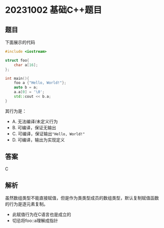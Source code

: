 # 20231002 基础C++题目

## 题目

下面展示的代码
```C++
#include <iostream>

struct foo{
	char a[16];
};

int main(){
	foo a {"Hello, World!"};
    auto b = a;
	a.a[0] = '\0';
	std::cout << b.a;
}
```
其行为是：  
- A. 无法编译/未定义行为
- B. 可编译，保证无输出  
- C. 可编译，保证输出`"Hello, World!"`
- D. 可编译，输出为实现定义

## 答案

C

## 解析

虽然数组类型不能直接赋值，但是作为类类型成员的数组类型，默认复制赋值函数的行为是逐元素复制。
  * 此赋值行为在C语言也是成立的
  * 切忌将foo::a理解成指针